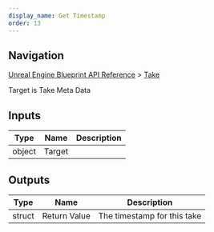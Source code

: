 ```yaml
---
display_name: Get Timestamp
order: 13
---
```

## Navigation

[Unreal Engine Blueprint API Reference](https://dev.epicgames.com/documentation/en-us/unreal-engine/BlueprintAPI) > [Take](https://dev.epicgames.com/documentation/en-us/unreal-engine/BlueprintAPI/Take)

Target is Take Meta Data

## Inputs

| Type | Name | Description |
| --- | --- | --- |
| object | Target |  |

## Outputs

| Type | Name | Description |
| --- | --- | --- |
| struct | Return Value | The timestamp for this take |
